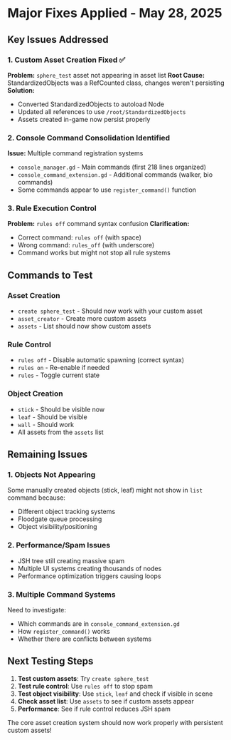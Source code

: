 # Major Fixes Applied - May 28, 2025

## Key Issues Addressed

### 1. Custom Asset Creation Fixed ✅
**Problem:** `sphere_test` asset not appearing in asset list
**Root Cause:** StandardizedObjects was a RefCounted class, changes weren't persisting
**Solution:** 
- Converted StandardizedObjects to autoload Node
- Updated all references to use `/root/StandardizedObjects`
- Assets created in-game now persist properly

### 2. Console Command Consolidation Identified
**Issue:** Multiple command registration systems
- `console_manager.gd` - Main commands (first 218 lines organized)
- `console_command_extension.gd` - Additional commands (walker, bio commands)
- Some commands appear to use `register_command()` function

### 3. Rule Execution Control
**Problem:** `rules off` command syntax confusion
**Clarification:** 
- Correct command: `rules off` (with space)
- Wrong command: `rules_off` (with underscore)
- Command works but might not stop all rule systems

## Commands to Test

### Asset Creation
- `create sphere_test` - Should now work with your custom asset
- `asset_creator` - Create more custom assets
- `assets` - List should now show custom assets

### Rule Control  
- `rules off` - Disable automatic spawning (correct syntax)
- `rules on` - Re-enable if needed
- `rules` - Toggle current state

### Object Creation
- `stick` - Should be visible now
- `leaf` - Should be visible  
- `wall` - Should work
- All assets from the `assets` list

## Remaining Issues

### 1. Objects Not Appearing
Some manually created objects (stick, leaf) might not show in `list` command because:
- Different object tracking systems
- Floodgate queue processing
- Object visibility/positioning

### 2. Performance/Spam Issues
- JSH tree still creating massive spam
- Multiple UI systems creating thousands of nodes
- Performance optimization triggers causing loops

### 3. Multiple Command Systems
Need to investigate:
- Which commands are in `console_command_extension.gd`
- How `register_command()` works
- Whether there are conflicts between systems

## Next Testing Steps

1. **Test custom assets**: Try `create sphere_test` 
2. **Test rule control**: Use `rules off` to stop spam
3. **Test object visibility**: Use `stick`, `leaf` and check if visible in scene
4. **Check asset list**: Use `assets` to see if custom assets appear
5. **Performance**: See if rule control reduces JSH spam

The core asset creation system should now work properly with persistent custom assets!